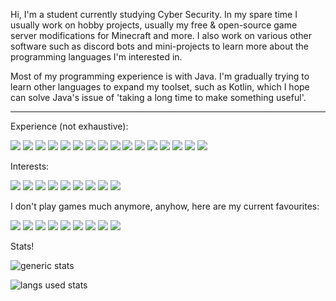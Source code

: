 Hi, I'm a student currently studying Cyber Security. In my spare time I usually work on hobby projects, usually my free & open-source game server modifications for Minecraft and more. I also work on various other software such as discord bots and mini-projects to learn more about the programming languages I'm interested in.

Most of my programming experience is with Java. I'm gradually trying to learn other languages to expand my toolset, such as Kotlin, which I hope can solve Java's issue of 'taking a long time to make something useful'.

***

Experience (not exhaustive):

![](https://img.shields.io/badge/lang-Java_17-blue) ![](https://img.shields.io/badge/lang-Python-blue) ![](https://img.shields.io/badge/lang-SQL-blue) ![](https://img.shields.io/badge/lang-HTML_5-blue) ![](https://img.shields.io/badge/lang-CSS_3-blue) ![](https://img.shields.io/badge/api-Bukkit-orange) ![](https://img.shields.io/badge/db-SQLite-yellow) ![](https://img.shields.io/badge/db-MySQL-yellow) ![](https://img.shields.io/badge/editor-IntelliJ-purple) ![](https://img.shields.io/badge/editor-PyCharm-purple) ![](https://img.shields.io/badge/editor-Visual_Studio_Code-purple) ![](https://img.shields.io/badge/os-Windows_10-green) ![](https://img.shields.io/badge/os-macOS_Monterey-green) ![](https://img.shields.io/badge/os-Debian-green) ![](https://img.shields.io/badge/os-Ubuntu-green) ![](https://img.shields.io/badge/app-Discord-white)

Interests:

![](https://img.shields.io/badge/lang-Kotlin-blue) ![](https://img.shields.io/badge/lang-C++-blue) ![](https://img.shields.io/badge/lang-PHP-blue) ![](https://img.shields.io/badge/lang-Shell_Script-blue) ![](https://img.shields.io/badge/api-Velocity-orange) ![](https://img.shields.io/badge/api-Java_Discord_API-orange) ![](https://img.shields.io/badge/os-Arch_Linux-green) ![](https://img.shields.io/badge/os-Alma_Linux-green) ![](https://img.shields.io/badge/os-Oracle_Linux-green)

I don't play games much anymore, anyhow, here are my current favourites:

![](https://img.shields.io/badge/game-Team_Fortress_2-pink) ![](https://img.shields.io/badge/game-Age_of_Empires_II-pink) ![](https://img.shields.io/badge/game-Sid_Meiers_Civilization_V-pink) ![](https://img.shields.io/badge/game-Minecraft:_Java_Edition_1.18-pink) ![](https://img.shields.io/badge/game-Grand_Theft_Auto_V-pink) ![](https://img.shields.io/badge/game-ARK:_Survival_Evolved-pink) ![](https://img.shields.io/badge/game-Ace_of_Spades_Classic-pink) ![](https://img.shields.io/badge/game-Hearts_of_Iron_IV-pink) ![](https://img.shields.io/badge/game-SimCity_5-pink) 

Stats!

![generic stats](https://github-readme-stats.vercel.app/api/?username=lokka30&theme=react&layout=compact)

![langs used stats](https://github-readme-stats.vercel.app/api/top-langs/?username=lokka30&theme=react&layout=compact)
